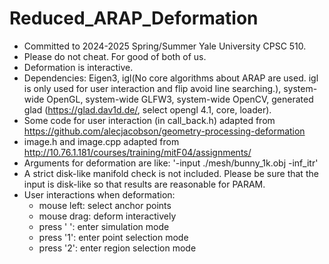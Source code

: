 # Reduced_ARAP_Deformation
- Committed to 2024-2025 Spring/Summer Yale University CPSC 510.
- Please do not cheat. For good of both of us.
- Deformation is interactive.
- Dependencies: Eigen3, igl(No core algorithms about ARAP are used. igl is only used for user interaction and flip avoid line searching.), system-wide OpenGL, system-wide GLFW3, system-wide OpenCV, generated glad (https://glad.dav1d.de/, select opengl 4.1, core, loader).
- Some code for user interaction (in call_back.h) adapted from https://github.com/alecjacobson/geometry-processing-deformation
- image.h and image.cpp adapted from http://10.76.1.181/courses/training/mitF04/assignments/
- Arguments for deformation are like: '-input ./mesh/bunny_1k.obj -inf_itr'
- A strict disk-like manifold check is not included. Please be sure that the input is disk-like so that results are reasonable for PARAM.
- User interactions when deformation: 
	- mouse left: select anchor points
	- mouse drag: deform interactively
	- press ' ':  enter simulation mode
	- press '1': enter point selection mode
	- press '2': enter region selection mode
